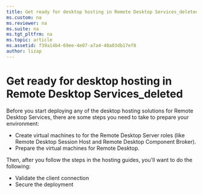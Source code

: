 ```yaml
---
title: Get ready for desktop hosting in Remote Desktop Services_deleted
ms.custom: na
ms.reviewer: na
ms.suite: na
ms.tgt_pltfrm: na
ms.topic: article
ms.assetid: f39a14b4-69ee-4e07-a7a4-40a03db17ef8
author: lizap
---
```

# Get ready for desktop hosting in Remote Desktop Services_deleted
Before you start deploying any of the desktop hosting solutions for Remote Desktop Services, there are some steps you need to take to prepare your environment:  
  
- Create virtual machines to for the Remote Desktop Server roles (like Remote Desktop Session Host and Remote Desktop Component Broker).  
- Prepare the virtual machines for Remote Desktop.  
  
Then, after you follow the steps in the hosting guides, you'll want to do the following:  
  
- Validate the client connection  
- Secure the deployment  